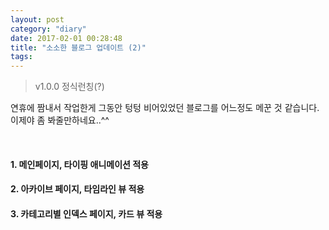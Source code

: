 ```yaml
---
layout: post
category: "diary"
date: 2017-02-01 00:28:48  
title: "소소한 블로그 업데이트 (2)"
tags:
---
```


>v1.0.0 정식런칭(?)

연휴에 짬내서 작업한게 그동안 텅텅 비어있었던 블로그를 어느정도 메꾼 것 같습니다.  
이제야 좀 봐줄만하네요..^^  

<br>

#### 1. 메인페이지, 타이핑 애니메이션 적용

#### 2. 아카이브 페이지, 타임라인 뷰 적용

#### 3. 카테고리별 인덱스 페이지, 카드 뷰 적용
